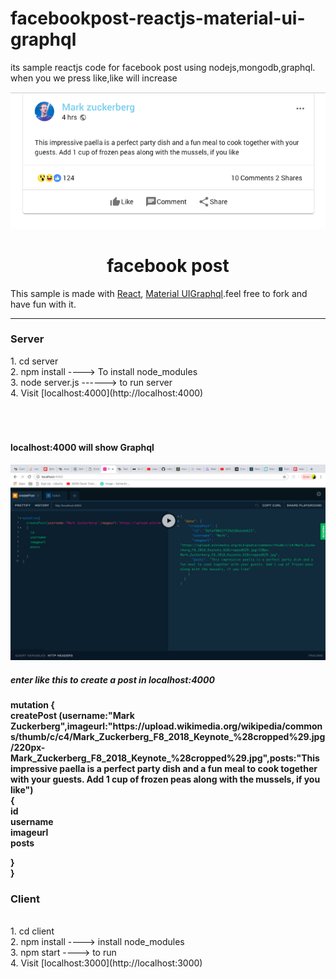 # facebookpost-reactjs-material-ui-graphql
its sample reactjs code for facebook post using nodejs,mongodb,graphql.                  
when you we press like,like will increase  



<p align="center">
  <img width="600" src="./posts.png">
  <br/>
</p>

  </p>
  <h1 align="center">facebook post</h1>

This sample is made with [React](https://github.com/facebook/react), [Material UI](https://github.com/callemall/material-ui)[Graphql](https://github.com/facebook/graphql).feel free to fork and have fun with it.



<hr>

<h3>Server</h3>
1. cd server<br>
2. npm install ----> To install node_modules<br>
3. node server.js ------> to run server <br>
4. Visit [localhost:4000](http://localhost:4000) <br>

<br>
<br>
<br>

<h4>localhost:4000 will show Graphql</h4> 
<p align="center">
  <img width="600" src="./graphql.png">
  <br/>
</p>
<h5>enter like this to create a post in localhost:4000</h5>

<h4> mutation {<br>
  createPost (username:"Mark Zuckerberg",imageurl:"https://upload.wikimedia.org/wikipedia/commons/thumb/c/c4/Mark_Zuckerberg_F8_2018_Keynote_%28cropped%29.jpg/220px-Mark_Zuckerberg_F8_2018_Keynote_%28cropped%29.jpg",posts:"This impressive paella is a perfect party dish and a fun meal to cook together with your guests. Add 1 cup of frozen peas along with the mussels, if you like")<br>
  {<br>
		id <br>
 		username <br>
		imageurl <br>
    posts <br>
    
  }<br>
}<br>
<h4>



<h3>Client</h3><br>
1. cd client<br>
2. npm install ----> install node_modules<br>
3. npm start  ----> to run <br>
4. Visit [localhost:3000](http://localhost:3000)<br>

